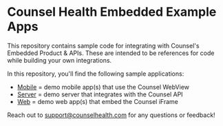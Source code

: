 # Counsel Health Embedded Example Apps
This repository contains sample code for integrating with Counsel's Embedded Product & APIs. These are intended to be references for code while building your own integrations. 

In this repository, you'll find the following sample applications:
- [Mobile](./mobile/) = demo mobile app(s) that use the Counsel WebView
- [Server](./server/) = demo server that integrates with the Counsel API
- [Web](./web/) = demo web app(s) that embed the Counsel iFrame

Reach out to support@counselhealth.com for any questions or feedback!